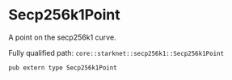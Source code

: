 # Secp256k1Point

A point on the secp256k1 curve.

Fully qualified path: `core::starknet::secp256k1::Secp256k1Point`

<pre><code class="language-rust">pub extern type Secp256k1Point</code></pre>

